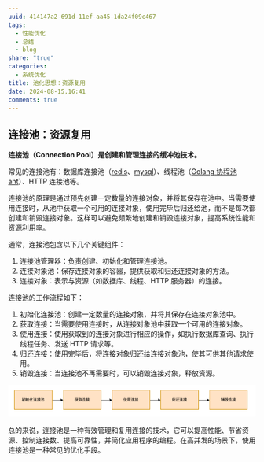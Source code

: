 ```yaml
---
uuid: 414147a2-691d-11ef-aa45-1da24f09c467
tags:
  - 性能优化
  - 总结
  - blog
share: "true"
categories:
  - 系统优化
title: 池化思想：资源复用
date: 2024-08-15,16:41
comments: true
---
```


## 连接池：资源复用

**连接池（Connection Pool）是创建和管理连接的缓冲池技术。**

常见的连接池有：数据库连接池（[redis](https://github.com/gomodule/redigo?tab=readme-ov-file)、[mysql](https://github.com/go-sql-driver/mysql)）、线程池（[Golang 协程池 ant](https://github.com/panjf2000/ants)）、HTTP 连接池等。

连接池的原理是通过预先创建一定数量的连接对象，并将其保存在池中。当需要使用连接时，从池中获取一个可用的连接对象，使用完毕后归还给池，而不是每次都创建和销毁连接对象。这样可以避免频繁地创建和销毁连接对象，提高系统性能和资源利用率。

通常，连接池包含以下几个关键组件：

1. 连接池管理器：负责创建、初始化和管理连接池。
2. 连接对象池：保存连接对象的容器，提供获取和归还连接对象的方法。
3. 连接对象：表示与资源（如数据库、线程、HTTP 服务器）的连接。

连接池的工作流程如下：

1. 初始化连接池：创建一定数量的连接对象，并将其保存在连接对象池中。
2. 获取连接：当需要使用连接时，从连接对象池中获取一个可用的连接对象。
3. 使用连接：使用获取到的连接对象进行相应的操作，如执行数据库查询、执行线程任务、发送 HTTP 请求等。
4. 归还连接：使用完毕后，将连接对象归还给连接对象池，使其可供其他请求使用。
5. 销毁连接：当连接池不再需要时，可以销毁连接对象，释放资源。

![](assets/images/Pasted%20image%2020240314102315.png)

总的来说，连接池是一种有效管理和复用连接的技术，它可以提高性能、节省资源、控制连接数、提高可靠性，并简化应用程序的编程。在高并发的场景下，使用连接池是一种常见的优化手段。
